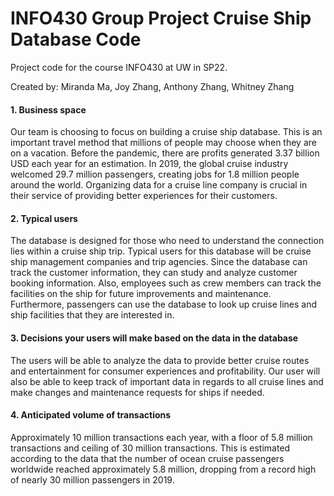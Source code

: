 # INFO430 Group Project Cruise Ship Database Code

Project code for the course INFO430 at UW in SP22.

Created by: Miranda Ma, Joy Zhang, Anthony Zhang, Whitney Zhang

#### 1. Business space
Our team is choosing to focus on building a cruise ship database. This is an
important travel method that millions of people may choose when they are on a
vacation. Before the pandemic, there are profits generated 3.37 billion USD each
year for an estimation. In 2019, the global cruise industry welcomed 29.7 million
passengers, creating jobs for 1.8 million people around the world. Organizing data
for a cruise line company is crucial in their service of providing better experiences for
their customers.


#### 2. Typical users
The database is designed for those who need to understand the connection lies
within a cruise ship trip. Typical users for this database will be cruise ship
management companies and trip agencies. Since the database can track the
customer information, they can study and analyze customer booking information.
Also, employees such as crew members can track the facilities on the ship for future
improvements and maintenance. Furthermore, passengers can use the database to
look up cruise lines and ship facilities that they are interested in.


#### 3. Decisions your users will make based on the data in the database
The users will be able to analyze the data to provide better cruise routes and
entertainment for consumer experiences and profitability. Our user will also be able
to keep track of important data in regards to all cruise lines and make changes and
maintenance requests for ships if needed.


#### 4. Anticipated volume of transactions
Approximately 10 million transactions each year, with a floor of 5.8 million
transactions and ceiling of 30 million transactions. This is estimated according to the
data that the number of ocean cruise passengers worldwide reached approximately
5.8 million, dropping from a record high of nearly 30 million passengers in 2019.
